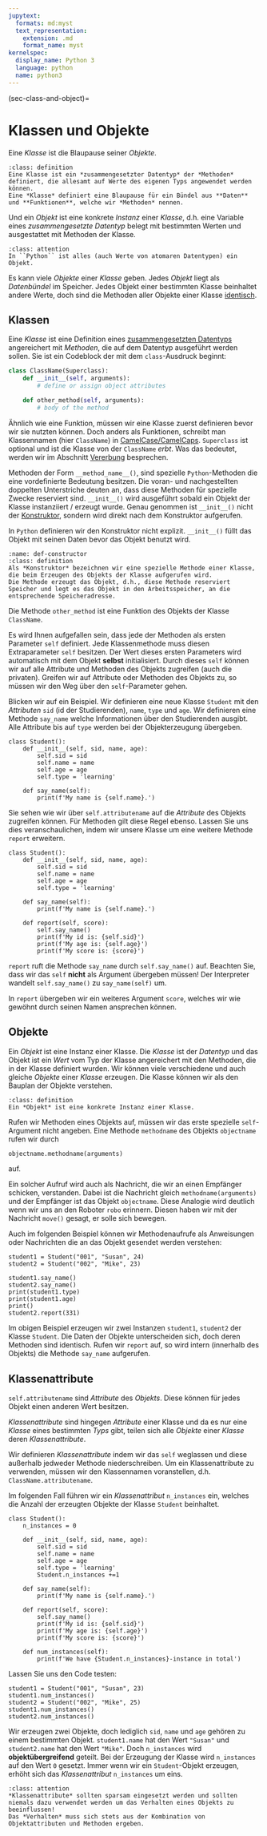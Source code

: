 ```yaml
---
jupytext:
  formats: md:myst
  text_representation:
    extension: .md
    format_name: myst
kernelspec:
  display_name: Python 3
  language: python
  name: python3
---
```


(sec-class-and-object)=
# Klassen und Objekte

Eine *Klasse* ist die Blaupause seiner *Objekte*.

```{admonition} Klassen
:class: definition
Eine Klasse ist ein *zusammengesetzter Datentyp* der *Methoden* definiert, die allesamt auf Werte des eigenen Typs angewendet werden können.
Eine *Klasse* definiert eine Blaupause für ein Bündel aus **Daten** und **Funktionen**, welche wir *Methoden* nennen.
```

Und ein *Objekt* ist eine konkrete *Instanz* einer *Klasse*, d.h. eine Variable eines *zusammengesetzte Datentyp* belegt mit bestimmten Werten und ausgestattet mit Methoden der Klasse.

```{admonition} Objekte in Python
:class: attention
In ``Python`` ist alles (auch Werte von atomaren Datentypen) ein Objekt.
```

Es kann viele *Objekte* einer *Klasse* geben.
Jedes *Objekt* liegt als *Datenbündel* im Speicher.
Jedes Objekt einer bestimmten Klasse beinhaltet andere Werte, doch sind die Methoden aller Objekte einer Klasse [identisch](def-identity).

## Klassen

Eine *Klasse* ist eine Definition eines [zusammengesetzten Datentyps](sec-datastructures) angereichert mit *Methoden*, die auf dem Datentyp ausgeführt werden sollen.
Sie ist ein Codeblock der mit dem ``class``-Ausdruck beginnt:

```python
class ClassName(Superclass):
    def __init__(self, arguments):
        # define or assign object attributes

    def other_method(self, arguments):
        # body of the method
```

Ähnlich wie eine Funktion, müssen wir eine Klasse zuerst definieren bevor wir sie nutzten können.
Doch anders als Funktionen, schreibt man Klassennamen (hier ``ClassName``) in [CamelCase/CamelCaps](https://en.wikipedia.org/wiki/Camel_case).
``Superclass`` ist optional und ist die Klasse von der ``ClassName`` *erbt*.
Was das bedeutet, werden wir im Abschnitt [Vererbung](sec-inheritance) besprechen.

Methoden der Form ``__method_name__()``, sind spezielle ``Python``-Methoden die eine vordefinierte Bedeutung besitzen.
Die voran- und nachgestellten doppelten Unterstriche deuten an, dass diese Methoden für spezielle Zwecke reserviert sind.
``__init__()`` wird ausgeführt sobald ein Objekt der Klasse instanziiert / erzeugt wurde.
Genau genommen ist ``__init__()`` nicht der [Konstruktor](def-constructor), sondern wird direkt nach dem Konstruktor aufgerufen.

In ``Python`` definieren wir den Konstruktor nicht explizit.
``__init__()``  füllt das Objekt mit seinen Daten bevor das Objekt benutzt wird.

```{admonition} Konstruktor
:name: def-constructor
:class: definition
Als *Konstruktor* bezeichnen wir eine spezielle Methode einer Klasse, die beim Erzeugen des Objekts der Klasse aufgerufen wird.
Die Methode erzeugt das Objekt, d.h., diese Methode reserviert Speicher und legt es das Objekt in den Arbeitsspeicher, an die entsprechende Speicheradresse.
```

Die Methode ``other_method`` ist eine Funktion des Objekts der Klasse ``ClassName``.

Es wird Ihnen aufgefallen sein, dass jede der Methoden als ersten Parameter ``self`` definiert.
Jede Klassenmethode muss diesen Extraparameter ``self`` besitzen.
Der Wert dieses ersten Parameters wird automatisch mit dem Objekt **selbst** initialisiert.
Durch dieses ``self`` können wir auf alle Attribute und Methoden des Objekts zugreifen (auch die privaten).
Greifen wir auf Attribute oder Methoden des Objekts zu, so müssen wir den Weg über den ``self``-Parameter gehen.

Blicken wir auf ein Beispiel.
Wir definieren eine neue Klasse ``Student`` mit den *Attributen* ``sid`` (id der Studierenden), ``name``, ``type`` und ``age``.
Wir definieren eine Methode ``say_name`` welche Informationen über den Studierenden ausgibt.
Alle Attribute bis auf ``type`` werden bei der Objekterzeugung übergeben.

```{code-cell} python3
class Student():
    def __init__(self, sid, name, age):
        self.sid = sid
        self.name = name
        self.age = age
        self.type = 'learning'
        
    def say_name(self):
        print(f'My name is {self.name}.')
```

Sie sehen wie wir über ``self.attributename`` auf die *Attribute* des Objekts zugreifen können.
Für Methoden gilt diese Regel ebenso.
Lassen Sie uns dies veranschaulichen, indem wir unsere Klasse um eine weitere Methode ``report`` erweitern.

```{code-cell} python3
class Student():
    def __init__(self, sid, name, age):
        self.sid = sid
        self.name = name
        self.age = age
        self.type = 'learning'
        
    def say_name(self):
        print(f'My name is {self.name}.')

    def report(self, score):
        self.say_name()
        print(f'My id is: {self.sid}')
        print(f'My age is: {self.age}')
        print(f'My score is: {score}')
```

``report`` ruft die Methode ``say_name`` durch ``self.say_name()`` auf.
Beachten Sie, dass wir das ``self`` **nicht** als Argument übergeben müssen!
Der Interpreter wandelt ``self.say_name()`` zu ``say_name(self)`` um.

In ``report`` übergeben wir ein weiteres Argument ``score``, welches wir wie gewöhnt durch seinen Namen ansprechen können.

## Objekte

Ein *Objekt* ist eine Instanz einer Klasse.
Die *Klasse* ist der *Datentyp* und das Objekt ist ein *Wert* vom Typ der Klasse angereichert mit den Methoden, die in der Klasse definiert wurden.
Wir können viele verschiedene und auch gleiche *Objekte* einer *Klasse* erzeugen.
Die Klasse können wir als den Bauplan der Objekte verstehen.

```{admonition} Objekte
:class: definition
Ein *Objekt* ist eine konkrete Instanz einer Klasse.
```

Rufen wir Methoden eines Objekts auf, müssen wir das erste spezielle ``self``-Argument nicht angeben.
Eine Methode ``methodname`` des Objekts ``objectname`` rufen wir durch

```python
objectname.methodname(arguments)
```

auf.

Ein solcher Aufruf wird auch als Nachricht, die wir an einen Empfänger schicken, verstanden.
Dabei ist die Nachricht gleich ``methodname(arguments)`` und der Empfänger ist das Objekt ``objectname``.
Diese Analogie wird deutlich wenn wir uns an den Roboter ``robo`` erinnern.
Diesen haben wir mit der Nachricht ``move()`` gesagt, er solle sich bewegen.

Auch im folgenden Beispiel können wir Methodenaufrufe als Anweisungen oder Nachrichten die an das Objekt gesendet werden verstehen:

```{code-cell} python3
student1 = Student("001", "Susan", 24)
student2 = Student("002", "Mike", 23)

student1.say_name()
student2.say_name()
print(student1.type)
print(student1.age)
print()
student2.report(331)
```

Im obigen Beispiel erzeugen wir zwei Instanzen ``student1``, ``student2`` der Klasse ``Student``.
Die Daten der Objekte unterscheiden sich, doch deren Methoden sind identisch.
Rufen wir ``report`` auf, so wird intern (innerhalb des Objekts) die Methode ``say_name`` aufgerufen.

## Klassenattribute

``self.attributename`` sind *Attribute* des *Objekts*.
Diese können für jedes Objekt einen anderen Wert besitzen.

*Klassenattribute* sind hingegen *Attribute* einer Klasse und da es nur eine *Klasse* eines bestimmten *Typs* gibt, teilen sich alle *Objekte* einer *Klasse* deren *Klassenattribute*.

Wir definieren *Klassenattribute* indem wir das ``self`` weglassen und diese außerhalb jedweder Methode niederschreiben.
Um ein Klassenattribute zu verwenden, müssen wir den Klassennamen voranstellen, d.h. ``ClassName.attributename``.

Im folgenden Fall führen wir ein *Klassenattribut* ``n_instances`` ein, welches die Anzahl der erzeugten Objekte der Klasse ``Student`` beinhaltet.

```{code-cell} python3
class Student():
    n_instances = 0

    def __init__(self, sid, name, age):
        self.sid = sid
        self.name = name
        self.age = age
        self.type = 'learning'
        Student.n_instances +=1
        
    def say_name(self):
        print(f'My name is {self.name}.')

    def report(self, score):
        self.say_name()
        print(f'My id is: {self.sid}')
        print(f'My age is: {self.age}')
        print(f'My score is: {score}')
    
    def num_instances(self):
        print(f'We have {Student.n_instances}-instance in total')
```

Lassen Sie uns den Code testen:

```{code-cell} python3
student1 = Student("001", "Susan", 23)
student1.num_instances()
student2 = Student("002", "Mike", 25)
student1.num_instances()
student2.num_instances()
```

Wir erzeugen zwei Objekte, doch lediglich ``sid``, ``name`` und ``age`` gehören zu einem bestimmten Objekt.
``student1.name`` hat den Wert ``"Susan"`` und ``student2.name`` hat den Wert ``"Mike"``.
Doch ``n_instances`` wird **objektübergreifend** geteilt.
Bei der Erzeugung der Klasse wird ``n_instances`` auf den Wert ``0`` gesetzt.
Immer wenn wir ein ``Student``-Objekt erzeugen, erhöht sich das *Klassenattribut* ``n_instances`` um eins.

```{admonition} Klassenattribute
:class: attention
*Klassenattribute* sollten sparsam eingesetzt werden und sollten niemals dazu verwendet werden um das Verhalten eines Objekts zu beeinflussen!
Das *Verhalten* muss sich stets aus der Kombination von Objektattributen und Methoden ergeben.
```
